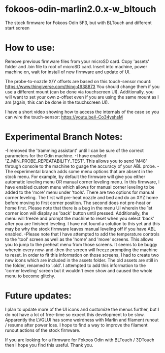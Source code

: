 # fokoos-odin-marlin2.0.x-w_bltouch
The stock firmware for Fokoos Odin 5F3, but with BLTouch and different start screen

# How to use:
Remove previous firmware files from your microSD card.
Copy 'assets' folder and .bin file to root of microSD card.
Insert into machine, power machine on, wait for install of new firmware and update of UI.

The probe-to-nozzle X/Y offsets are based on this touch-sensor mount:  https://www.thingiverse.com/thing:4938873
You should change them if you use a different mount (can be done via touchscreen UI).  Additionally, you will want to set your own z-offset even if you are using the same mount as I am (again, this can be done in the touchscreen UI).

I have a short video showing how to access the internals of the case so you can wire the touch-sensor:  https://youtu.be/l-Co34yshsM

# Experimental Branch Notes:
-I removed the 'tramming assistant' until I can be sure of the correct parameters for the Odin machine.
-I have enabled 'Z_MIN_PROBE_REPEATABILITY_TEST'.  This allows you to send 'M48' through console to the machine to guage the accuracy of your ABL probe.
-The experimental branch adds some menu options that are absent in the stock menu.  For example, by default the firmware will give you either automatic leveling menu OR manual corner leveling menu.  In this firmware, I have enabled custom menu which allows for manual corner leveling to be added to the 'more' menu under 'tools'.  There are two options for manual corner leveling.  The first will pre-heat nozzle and bed and do an XYZ home before moving to first corner position.  The second does not pre-heat or home first.  Please note that there is a bug in the menu UI wherein the 1st corner icon will display as 'back' button until pressed.  Additionally, the menu will freeze and prompt the machine to reset when you select 'back' after you are finished leveling.  I have not found a solution to this yet and this may be why the stock firmware leaves manual leveling off if you have ABL enabled.
-Please note that I have attempted to add the temperature controls to the 'tool' screen as well as the 'home' and 'move' screens.  This allows you to jump to the preheat menu from those screens.  It seems to be buggy wherein every now-and-then the screen will freeze prompting the machine to reset.  In order to fit this information on those screens, I had to create two new icons which are included in the assets folder.  The old assets are still in the folder, renamed to '.old'.  I attempted to add this information to the 'corner leveling' screen but it wouldn't even show and caused the whole menu to become glitchy.

# Future updates:
I plan to update more of the UI icons and customize the menus further, but I do not have a lot of free-time so expect this development to be slow.
Apparently the LVGLUI has some weirdness with Marlin and filament runout / resume after power loss.  I hope to find a way to improve the filament runout actions of the stock firmware.

If you are looking for a firmware for Fokoos Odin with BLTouch / 3DTouch then I hope you find this useful.  Thank you.
